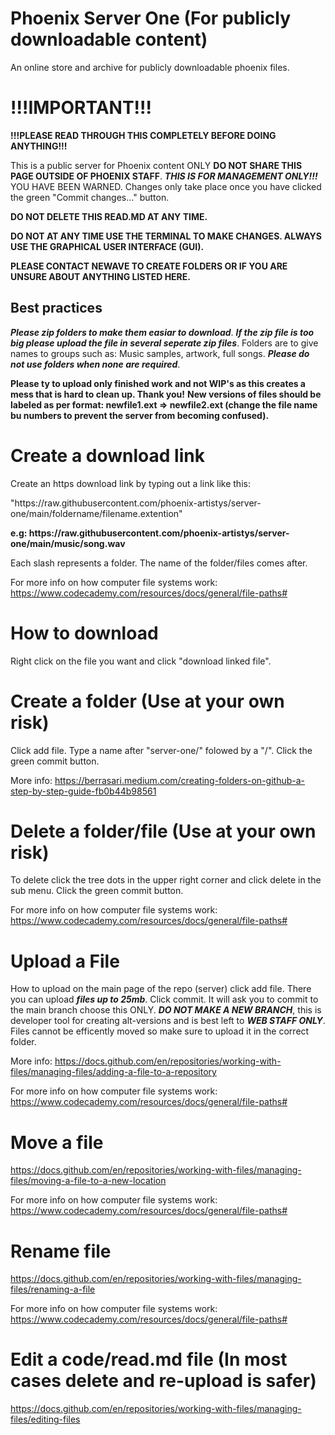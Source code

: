 # Phoenix Server One (For publicly downloadable content)

An online store and archive for publicly downloadable phoenix files.

# !!!IMPORTANT!!!

**!!!PLEASE READ THROUGH THIS COMPLETELY BEFORE DOING ANYTHING!!!**

This is a public server for Phoenix content ONLY **DO NOT SHARE THIS PAGE OUTSIDE OF PHOENIX STAFF**. ***THIS IS FOR MANAGEMENT ONLY!!!*** YOU HAVE BEEN WARNED.
Changes only take place once you have clicked the green "Commit changes..." button.

**DO NOT DELETE THIS READ.MD AT ANY TIME.**

**DO NOT AT ANY TIME USE THE TERMINAL TO MAKE CHANGES. ALWAYS USE THE GRAPHICAL USER INTERFACE (GUI).**

**PLEASE CONTACT NEWAVE TO CREATE FOLDERS OR IF YOU ARE UNSURE ABOUT ANYTHING LISTED HERE.**

## Best practices 

***Please zip folders to make them easiar to download***. ***If the zip file is too big please upload the file in several seperate zip files***. Folders are to give names to groups such as: Music samples, artwork, full songs. ***Please do not use folders when none are required***.

**Please ty to upload only finished work and not WIP's as this creates a mess that is hard to clean up. Thank you!**
**New versions of files should be labeled as per format: newfile1.ext => newfile2.ext (change the file name bu numbers to prevent the server from becoming confused).**

# Create a download link

Create an https download link by typing out a link like this:

"https://<i></i>raw.githubusercontent.com/phoenix-artistys/server-one/main/foldername/filename.extention"

**e.g: https://<i></i>raw.githubusercontent.com/phoenix-artistys/server-one/main/music/song.wav**

Each slash represents a folder. The name of the folder/files comes after.

For more info on how computer file systems work: https://www.codecademy.com/resources/docs/general/file-paths#

# How to download

Right click on the file you want and click "download linked file".

# Create a folder (Use at your own risk)

Click add file. Type a name after "server-one/" folowed by a "/". Click the green commit button.

More info: https://berrasari.medium.com/creating-folders-on-github-a-step-by-step-guide-fb0b44b98561

# Delete a folder/file (Use at your own risk)

To delete click the tree dots in the upper right corner and click delete in the sub menu. Click the green commit button.

For more info on how computer file systems work: https://www.codecademy.com/resources/docs/general/file-paths#

# Upload a File

How to upload on the main page of the repo (server) click add file. There you can upload ***files up to 25mb***. Click commit. It will ask you to commit to the main branch choose this ONLY. ***DO NOT MAKE A NEW BRANCH***, this is developer tool for creating alt-versions and is best left to ***WEB STAFF ONLY***. Files cannot be efficently moved so make sure to upload it in the correct folder.

More info: https://docs.github.com/en/repositories/working-with-files/managing-files/adding-a-file-to-a-repository

For more info on how computer file systems work: https://www.codecademy.com/resources/docs/general/file-paths#

# Move a file

https://docs.github.com/en/repositories/working-with-files/managing-files/moving-a-file-to-a-new-location

For more info on how computer file systems work: https://www.codecademy.com/resources/docs/general/file-paths#

# Rename file

https://docs.github.com/en/repositories/working-with-files/managing-files/renaming-a-file

For more info on how computer file systems work: https://www.codecademy.com/resources/docs/general/file-paths#

# Edit a code/read.md file (In most cases delete and re-upload is safer)

https://docs.github.com/en/repositories/working-with-files/managing-files/editing-files
